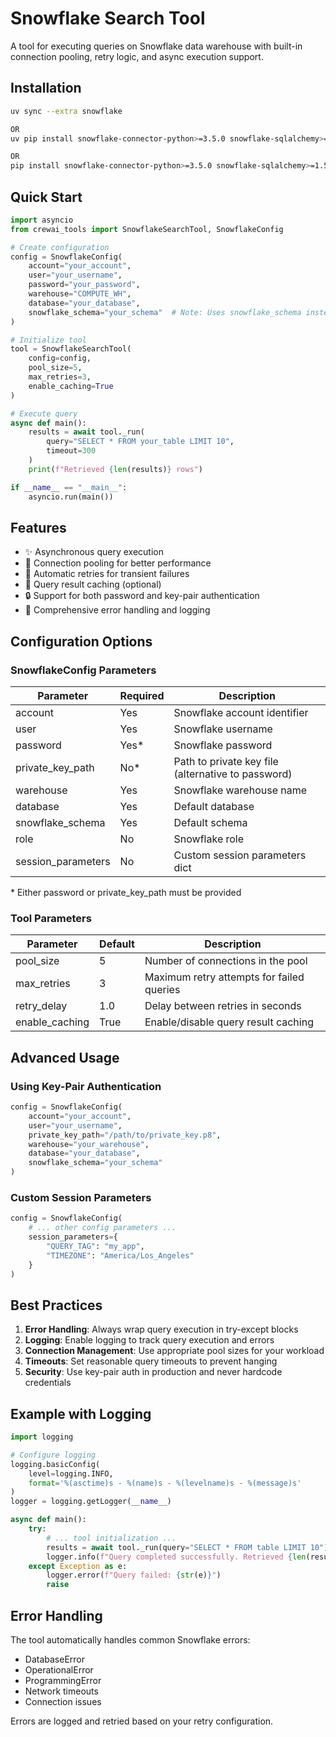 # Snowflake Search Tool

A tool for executing queries on Snowflake data warehouse with built-in connection pooling, retry logic, and async execution support.

## Installation

```bash
uv sync --extra snowflake

OR 
uv pip install snowflake-connector-python>=3.5.0 snowflake-sqlalchemy>=1.5.0 cryptography>=41.0.0

OR 
pip install snowflake-connector-python>=3.5.0 snowflake-sqlalchemy>=1.5.0 cryptography>=41.0.0
```

## Quick Start

```python
import asyncio
from crewai_tools import SnowflakeSearchTool, SnowflakeConfig

# Create configuration
config = SnowflakeConfig(
    account="your_account",
    user="your_username", 
    password="your_password",
    warehouse="COMPUTE_WH",
    database="your_database",
    snowflake_schema="your_schema"  # Note: Uses snowflake_schema instead of schema
)

# Initialize tool
tool = SnowflakeSearchTool(
    config=config,
    pool_size=5,
    max_retries=3,
    enable_caching=True
)

# Execute query
async def main():
    results = await tool._run(
        query="SELECT * FROM your_table LIMIT 10",
        timeout=300
    )
    print(f"Retrieved {len(results)} rows")

if __name__ == "__main__":
    asyncio.run(main())
```

## Features

- ✨ Asynchronous query execution
- 🚀 Connection pooling for better performance
- 🔄 Automatic retries for transient failures
- 💾 Query result caching (optional)
- 🔒 Support for both password and key-pair authentication
- 📝 Comprehensive error handling and logging

## Configuration Options

### SnowflakeConfig Parameters

| Parameter | Required | Description |
|-----------|----------|-------------|
| account | Yes | Snowflake account identifier |
| user | Yes | Snowflake username |
| password | Yes* | Snowflake password |
| private_key_path | No* | Path to private key file (alternative to password) |
| warehouse | Yes | Snowflake warehouse name |
| database | Yes | Default database |
| snowflake_schema | Yes | Default schema |
| role | No | Snowflake role |
| session_parameters | No | Custom session parameters dict |

\* Either password or private_key_path must be provided

### Tool Parameters

| Parameter | Default | Description |
|-----------|---------|-------------|
| pool_size | 5 | Number of connections in the pool |
| max_retries | 3 | Maximum retry attempts for failed queries |
| retry_delay | 1.0 | Delay between retries in seconds |
| enable_caching | True | Enable/disable query result caching |

## Advanced Usage

### Using Key-Pair Authentication

```python
config = SnowflakeConfig(
    account="your_account",
    user="your_username",
    private_key_path="/path/to/private_key.p8",
    warehouse="your_warehouse",
    database="your_database",
    snowflake_schema="your_schema"
)
```

### Custom Session Parameters

```python
config = SnowflakeConfig(
    # ... other config parameters ...
    session_parameters={
        "QUERY_TAG": "my_app",
        "TIMEZONE": "America/Los_Angeles"
    }
)
```

## Best Practices

1. **Error Handling**: Always wrap query execution in try-except blocks
2. **Logging**: Enable logging to track query execution and errors
3. **Connection Management**: Use appropriate pool sizes for your workload
4. **Timeouts**: Set reasonable query timeouts to prevent hanging
5. **Security**: Use key-pair auth in production and never hardcode credentials

## Example with Logging

```python
import logging

# Configure logging
logging.basicConfig(
    level=logging.INFO,
    format='%(asctime)s - %(name)s - %(levelname)s - %(message)s'
)
logger = logging.getLogger(__name__)

async def main():
    try:
        # ... tool initialization ...
        results = await tool._run(query="SELECT * FROM table LIMIT 10")
        logger.info(f"Query completed successfully. Retrieved {len(results)} rows")
    except Exception as e:
        logger.error(f"Query failed: {str(e)}")
        raise
```

## Error Handling

The tool automatically handles common Snowflake errors:
- DatabaseError
- OperationalError
- ProgrammingError
- Network timeouts
- Connection issues

Errors are logged and retried based on your retry configuration. 